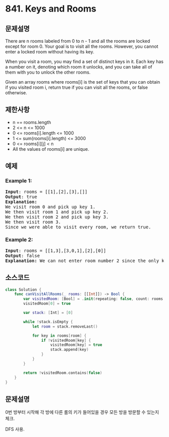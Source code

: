 # 841. Keys and Rooms

## 문제설명
There are n rooms labeled from 0 to n - 1 and all the rooms are locked except for room 0. Your goal is to visit all the rooms. However, you cannot enter a locked room without having its key.

When you visit a room, you may find a set of distinct keys in it. Each key has a number on it, denoting which room it unlocks, and you can take all of them with you to unlock the other rooms.

Given an array rooms where rooms[i] is the set of keys that you can obtain if you visited room i, return true if you can visit all the rooms, or false otherwise.

## 제한사항
- n == rooms.length
- 2 <= n <= 1000
- 0 <= rooms[i].length <= 1000
- 1 <= sum(rooms[i].length) <= 3000
- 0 <= rooms[i][j] < n
- All the values of rooms[i] are unique.

## 예제
### Example 1:
<pre>
<b>Input</b>: rooms = [[1],[2],[3],[]]
<b>Output</b>: true
<b>Explanation:</b> 
We visit room 0 and pick up key 1.
We then visit room 1 and pick up key 2.
We then visit room 2 and pick up key 3.
We then visit room 3.
Since we were able to visit every room, we return true.
</pre>

### Example 2:
<pre>
<b>Input</b>: rooms = [[1,3],[3,0,1],[2],[0]]
<b>Output</b>: false
<b>Explanation:</b> We can not enter room number 2 since the only key that unlocks it is in that room.
</pre>


## 소스코드
```Swift
class Solution {
    func canVisitAllRooms(_ rooms: [[Int]]) -> Bool {
        var visitedRoom: [Bool] = .init(repeating: false, count: rooms.count)
        visitedRoom[0] = true

        var stack: [Int] = [0]

        while !stack.isEmpty {
            let room = stack.removeLast()

            for key in rooms[room] {
                if !visitedRoom[key] {
                    visitedRoom[key] = true
                    stack.append(key)
                }
            }
        }

        return !visitedRoom.contains(false)
    }
}
```

## 문제설명
0번 방부터 시작해 각 방에 다른 룸의 키가 들어있을 경우 모든 방을 방문할 수 있는지 체크.

DFS 사용.